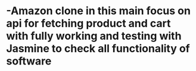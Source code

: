 ﻿# -Amazon clone in this main focus on api for fetching product and cart with fully working and testing with Jasmine to check all functionality of software
